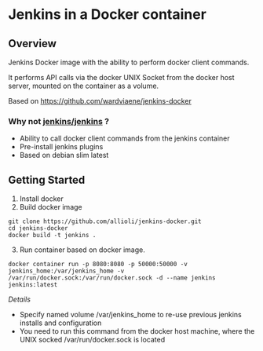 # Jenkins in a Docker container

## Overview

Jenkins Docker image with the ability to perform docker client commands.

It performs API calls via the docker UNIX Socket from the docker host server, mounted on the container as a volume.

Based on https://github.com/wardviaene/jenkins-docker

### Why not [jenkins/jenkins](https://hub.docker.com/r/jenkins/jenkins) ?

- Ability to call docker client commands from the jenkins container
- Pre-install jenkins plugins
- Based on debian slim latest

## Getting Started

1. Install docker
2. Build docker image 
  ```
  git clone https://github.com/allioli/jenkins-docker.git
  cd jenkins-docker
  docker build -t jenkins .
  ```
 3. Run container based on docker image.
  ```
  docker container run -p 8080:8080 -p 50000:50000 -v jenkins_home:/var/jenkins_home -v /var/run/docker.sock:/var/run/docker.sock -d --name jenkins jenkins:latest
  ```
*Details*
- Specify named volume /var/jenkins_home to re-use previous jenkins installs and configuration
- You need to run this command from the docker host machine, where the UNIX socked /var/run/docker.sock is located
